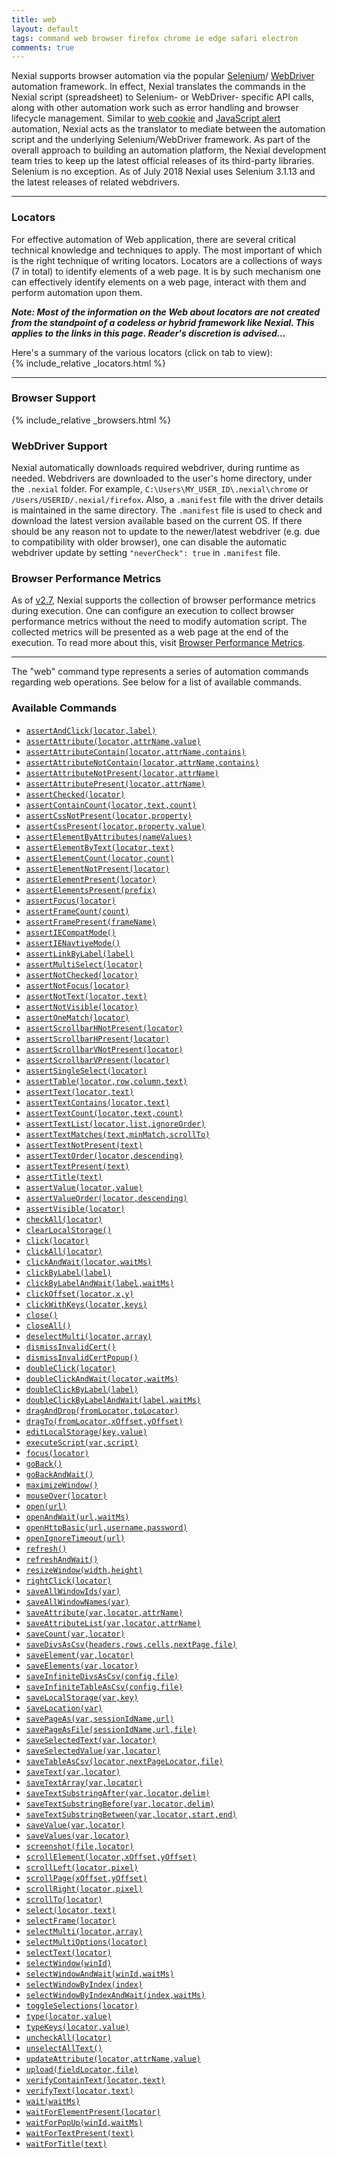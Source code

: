 ```yaml
---
title: web
layout: default
tags: command web browser firefox chrome ie edge safari electron
comments: true
---
```


Nexial supports browser automation via the popular 
<a href="https://en.wikipedia.org/wiki/Selenium_(software)" class="external-link" target="_nexial_link">Selenium<a/>/
<a href="https://www.seleniumhq.org/docs/03_webdriver.jsp" class="external-link" target="_nexial_link">WebDriver</a>
automation framework. In effect, Nexial translates the commands in the Nexial script (spreadsheet) to Selenium- or 
WebDriver- specific API calls, along with other automation work such as error handling and browser lifecycle management.
Similar to [web cookie](../webcookie/) and [JavaScript alert](../webalert) automation, Nexial acts as the translator
to mediate between the automation script and the underlying Selenium/WebDriver framework. As part of the overall 
approach to building an automation platform, the Nexial development team tries to keep up the latest official releases 
of its third-party libraries. Selenium is no exception. As of July 2018 Nexial uses Selenium 3.1.13 and the latest 
releases of related webdrivers.

-----

### Locators
For effective automation of Web application, there are several critical technical knowledge and techniques to apply. 
The most important of which is the right technique of writing locators. Locators are a collections of ways (7 in total) 
to identify elements of a web page. It is by such mechanism one can effectively identify elements on a web page, 
interact with them and perform automation upon them. 

_**Note: Most of the information on the Web about locators are not created from the standpoint 
of a codeless or hybrid framework like Nexial. This applies to the links in this page. Reader's discretion is 
advised...**_

Here's a summary of the various locators (click on tab to view):<br/>
{% include_relative _locators.html %}

-----

### Browser Support
{% include_relative _browsers.html %}


### WebDriver Support
Nexial automatically downloads required webdriver, during runtime as needed. Webdrivers are downloaded to the user's 
home directory, under the `.nexial` folder. For example, `C:\Users\MY_USER_ID\.nexial\chrome` or 
`/Users/USERID/.nexial/firefox`. Also, a `.manifest` file with the driver details is maintained in the same directory. 
The `.manifest` file is used to check and download the latest version available based on the current OS. If there should 
be any reason not to update to the newer/latest webdriver (e.g. due to compatibility with older browser), one can 
disable the automatic webdriver update by setting `"neverCheck": true` in `.manifest` file.


### Browser Performance Metrics
As of [v2.7](../../release/nexial-core-v2.7.changelog), Nexial supports the collection of browser performance metrics
during execution. One can configure an execution to collect browser performance metrics without the need to modify
automation script. The collected metrics will be presented as a web page at the end of the execution. To read more
about this, visit [Browser Performance Metrics](browsermetrics).


-----

The "web" command type represents a series of automation commands regarding web operations. See below for a list of 
available commands.

### Available Commands
- [`assertAndClick(locator,label)`](assertAndClick(locator,label))
- [`assertAttribute(locator,attrName,value)`](assertAttribute(locator,attrName,value))
- [`assertAttributeContain(locator,attrName,contains)`](assertAttributeContain(locator,attrName,contains))
- [`assertAttributeNotContain(locator,attrName,contains)`](assertAttributeNotContain(locator,attrName,contains))
- [`assertAttributeNotPresent(locator,attrName)`](assertAttributeNotPresent(locator,attrName))
- [`assertAttributePresent(locator,attrName)`](assertAttributePresent(locator,attrName))
- [`assertChecked(locator)`](assertChecked(locator))
- [`assertContainCount(locator,text,count)`](assertContainCount(locator,text,count))
- [`assertCssNotPresent(locator,property)`](assertCssNotPresent(locator,property))
- [`assertCssPresent(locator,property,value)`](assertCssPresent(locator,property,value))
- [`assertElementByAttributes(nameValues)`](assertElementByAttributes(nameValues))
- [`assertElementByText(locator,text)`](assertElementByText(locator,text))
- [`assertElementCount(locator,count)`](assertElementCount(locator,count))
- [`assertElementNotPresent(locator)`](assertElementNotPresent(locator))
- [`assertElementPresent(locator)`](assertElementPresent(locator))
- [`assertElementsPresent(prefix)`](assertElementsPresent(prefix))
- [`assertFocus(locator)`](assertFocus(locator))
- [`assertFrameCount(count)`](assertFrameCount(count))
- [`assertFramePresent(frameName)`](assertFramePresent(frameName))
- [`assertIECompatMode()`](assertIECompatMode())
- [`assertIENavtiveMode()`](assertIENavtiveMode())
- [`assertLinkByLabel(label)`](assertLinkByLabel(label))
- [`assertMultiSelect(locator)`](assertMultiSelect(locator))
- [`assertNotChecked(locator)`](assertNotChecked(locator))
- [`assertNotFocus(locator)`](assertNotFocus(locator))
- [`assertNotText(locator,text)`](assertNotText(locator,text))
- [`assertNotVisible(locator)`](assertNotVisible(locator))
- [`assertOneMatch(locator)`](assertOneMatch(locator))
- [`assertScrollbarHNotPresent(locator)`](assertScrollbarHNotPresent(locator)) 
- [`assertScrollbarHPresent(locator)`](assertScrollbarHPresent(locator))
- [`assertScrollbarVNotPresent(locator)`](assertScrollbarVNotPresent(locator)) 
- [`assertScrollbarVPresent(locator)`](assertScrollbarVPresent(locator))
- [`assertSingleSelect(locator)`](assertSingleSelect(locator))
- [`assertTable(locator,row,column,text)`](assertTable(locator,row,column,text))
- [`assertText(locator,text)`](assertText(locator,text))
- [`assertTextContains(locator,text)`](assertTextContains(locator,text))
- [`assertTextCount(locator,text,count)`](assertTextCount(locator,text,count))
- [`assertTextList(locator,list,ignoreOrder)`](assertTextList(locator,list,ignoreOrder))
- [`assertTextMatches(text,minMatch,scrollTo)`](assertTextMatches(text,minMatch,scrollTo))
- [`assertTextNotPresent(text)`](assertTextNotPresent(text))
- [`assertTextOrder(locator,descending)`](assertTextOrder(locator,descending))
- [`assertTextPresent(text)`](assertTextPresent(text))
- [`assertTitle(text)`](assertTitle(text))
- [`assertValue(locator,value)`](assertValue(locator,value))
- [`assertValueOrder(locator,descending)`](assertValueOrder(locator,descending))
- [`assertVisible(locator)`](assertVisible(locator))
- [`checkAll(locator)`](checkAll(locator))
- [`clearLocalStorage()`](clearLocalStorage())
- [`click(locator)`](click(locator))
- [`clickAll(locator)`](clickAll(locator))
- [`clickAndWait(locator,waitMs)`](clickAndWait(locator,waitMs)) 
- [`clickByLabel(label)`](clickByLabel(label)) 
- [`clickByLabelAndWait(label,waitMs)`](clickByLabelAndWait(label,waitMs)) 
- [`clickOffset(locator,x,y)`](clickOffset(locator,x,y))
- [`clickWithKeys(locator,keys)`](clickWithKeys(locator,keys)) 
- [`close()`](close())
- [`closeAll()`](closeAll())
- [`deselectMulti(locator,array)`](deselectMulti(locator,array))
- [`dismissInvalidCert()`](dismissInvalidCert())
- [`dismissInvalidCertPopup()`](dismissInvalidCertPopup())
- [`doubleClick(locator)`](doubleClick(locator))
- [`doubleClickAndWait(locator,waitMs)`](doubleClickAndWait(locator,waitMs))
- [`doubleClickByLabel(label)`](doubleClickByLabel(label))
- [`doubleClickByLabelAndWait(label,waitMs)`](doubleClickByLabelAndWait(label,waitMs))
- [`dragAndDrop(fromLocator,toLocator)`](dragAndDrop(fromLocator,toLocator))
- [`dragTo(fromLocator,xOffset,yOffset)`](dragTo(fromLocator,xOffset,yOffset))
- [`editLocalStorage(key,value)`](editLocalStorage(key,value))
- [`executeScript(var,script)`](executeScript(var,script))
- [`focus(locator)`](focus(locator))
- [`goBack()`](goBack())
- [`goBackAndWait()`](goBackAndWait())
- [`maximizeWindow()`](maximizeWindow())
- [`mouseOver(locator)`](mouseOver(locator))
- [`open(url)`](open(url))
- [`openAndWait(url,waitMs)`](openAndWait(url,waitMs))
- [`openHttpBasic(url,username,password)`](openHttpBasic(url,username,password))
- [`openIgnoreTimeout(url)`](openIgnoreTimeout(url))
- [`refresh()`](refresh())
- [`refreshAndWait()`](refreshAndWait())
- [`resizeWindow(width,height)`](resizeWindow(width,height))
- [`rightClick(locator)`](rightClick(locator))
- [`saveAllWindowIds(var)`](saveAllWindowIds(var))
- [`saveAllWindowNames(var)`](saveAllWindowNames(var))
- [`saveAttribute(var,locator,attrName)`](saveAttribute(var,locator,attrName))
- [`saveAttributeList(var,locator,attrName)`](saveAttributeList(var,locator,attrName))
- [`saveCount(var,locator)`](saveCount(var,locator))
- [`saveDivsAsCsv(headers,rows,cells,nextPage,file)`](saveDivsAsCsv(headers,rows,cells,nextPage,file))
- [`saveElement(var,locator)`](saveElement(var,locator))
- [`saveElements(var,locator)`](saveElements(var,locator))
- [`saveInfiniteDivsAsCsv(config,file)`](saveInfiniteDivsAsCsv(config,file))
- [`saveInfiniteTableAsCsv(config,file)`](saveInfiniteTableAsCsv(config,file))
- [`saveLocalStorage(var,key)`](saveLocalStorage(var,key))
- [`saveLocation(var)`](saveLocation(var))
- [`savePageAs(var,sessionIdName,url)`](savePageAs(var,sessionIdName,url))
- [`savePageAsFile(sessionIdName,url,file)`](savePageAsFile(sessionIdName,url,file))
- [`saveSelectedText(var,locator)`](saveSelectedText(var,locator))
- [`saveSelectedValue(var,locator)`](saveSelectedValue(var,locator))
- [`saveTableAsCsv(locator,nextPageLocator,file)`](saveTableAsCsv(locator,nextPageLocator,file))
- [`saveText(var,locator)`](saveText(var,locator))
- [`saveTextArray(var,locator)`](saveTextArray(var,locator))
- [`saveTextSubstringAfter(var,locator,delim)`](saveTextSubstringAfter(var,locator,delim))
- [`saveTextSubstringBefore(var,locator,delim)`](saveTextSubstringBefore(var,locator,delim))
- [`saveTextSubstringBetween(var,locator,start,end)`](saveTextSubstringBetween(var,locator,start,end))
- [`saveValue(var,locator)`](saveValue(var,locator))
- [`saveValues(var,locator)`](saveValues(var,locator))
- [`screenshot(file,locator)`](screenshot(file,locator))
- [`scrollElement(locator,xOffset,yOffset)`](scrollElement(locator,xOffset,yOffset))
- [`scrollLeft(locator,pixel)`](scrollLeft(locator,pixel))
- [`scrollPage(xOffset,yOffset)`](scrollPage(xOffset,yOffset))
- [`scrollRight(locator,pixel)`](scrollRight(locator,pixel))
- [`scrollTo(locator)`](scrollTo(locator))
- [`select(locator,text)`](select(locator,text))
- [`selectFrame(locator)`](selectFrame(locator))
- [`selectMulti(locator,array)`](selectMulti(locator,array))
- [`selectMultiOptions(locator)`](selectMultiOptions(locator))
- [`selectText(locator)`](selectText(locator))
- [`selectWindow(winId)`](selectWindow(winId))
- [`selectWindowAndWait(winId,waitMs)`](selectWindowAndWait(winId,waitMs))
- [`selectWindowByIndex(index)`](selectWindowByIndex(index))
- [`selectWindowByIndexAndWait(index,waitMs)`](selectWindowByIndexAndWait(index,waitMs))
- [`toggleSelections(locator)`](toggleSelections(locator))
- [`type(locator,value)`](type(locator,value))
- [`typeKeys(locator,value)`](typeKeys(locator,value))
- [`uncheckAll(locator)`](uncheckAll(locator))
- [`unselectAllText()`](unselectAllText())
- [`updateAttribute(locator,attrName,value)`](updateAttribute(locator,attrName,value))
- [`upload(fieldLocator,file)`](upload(fieldLocator,file))
- [`verifyContainText(locator,text)`](verifyContainText(locator,text))
- [`verifyText(locator,text)`](verifyText(locator,text))
- [`wait(waitMs)`](wait(waitMs))
- [`waitForElementPresent(locator)`](waitForElementPresent(locator)) 
- [`waitForPopUp(winId,waitMs)`](waitForPopUp(winId,waitMs))
- [`waitForTextPresent(text)`](waitForTextPresent(text))
- [`waitForTitle(text)`](waitForTitle(text))
